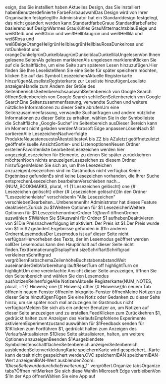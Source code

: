 esign, das Sie installiert haben.Aktuelles Design, das Sie installiert habenBenutzerdefinierte FarbeFarbauswahlDas Design wird von Ihrer Organisation festgelegtIhr Administrator hat ein Standarddesign festgelegt, das nicht geändert werden kann.StandardfarbeGraue StandardfarbeFarbe basierend auf DesignWarmes GrauKühles GrauMitternachtsblauBeige und weißGelb und weißGrün und weißHellblaugrün und weißHelllila und weißRosa und weißBeigeOrangeHellgrünHellblaugrünHellblauRosaDunkelrosa und rotDunkelrot und orangeDunkelgrünDunkelblaugrünDunkelblauDunkellilaUngelesenVon Ihnen gelesene SeitenAls gelesen markierenAls ungelesen markierenKlicken Sie auf die Schaltfläche, um eine Seite zum späteren Lesen hinzuzufügen.Hier finden Sie Ihre LeselisteWenn Sie eine Seite für später speichern möchten, klicken Sie auf das Symbol LesezeichenAktuelle Registerkarte hinzufügen&LeselisteRegisterkarte zur Leseliste hinzufügenLeseliste anzeigenHandle zum Ändern der Größe des SeitenbereichsSeitenbereichsauswahlSeitenbereich von Google Search öffnenSeitenbereich von Google Search schließenSeitenbereich von Google SearchEine Seitenzusammenfassung, verwandte Suchen und weitere nützliche Informationen zu dieser Seite abrufenUm eine Seitenzusammenfassung, verwandte Suchanfragen und andere nützliche Informationen zu dieser Seite zu erhalten, wählen Sie in der Symbolleiste die Schaltfläche „Google-Suche“ im Seitenbereich ausDieser Bereich kann im Moment nicht geladen werdenMicrosoft Edge anpassenLösenNach $1 sortierenAlle LesezeichenNachverfolgte ProdukteNeuesteneuesteÄltesteältesteA bis ZZ bis AZuletzt geöffnetzuletzt geöffnetVisuelle AnsichtSortier- und ListenoptionenNeuen Ordner erstellenFavoritenliste bearbeitenLesezeichen werden hier angezeigtLesezeichen für Elemente, zu denen Sie später zurückkehren möchtenNoch nichts anzuzeigenLesezeichen zu diesem Ordner hinzufügenMelden Sie sich an, um Ihre Lesezeichen anzuzeigenLesezeichen sind im Gastmodus nicht verfügbar.Keine Ergebnisse gefundenEs sind keine Lesezeichen vorhanden, die Ihrer Suche entsprechenLesezeichen bearbeitenVerschieben nach…{NUM_BOOKMARKS, plural, =1 {1 Lesezeichen gelöscht} one {# Lesezeichen gelöscht} other {# Lesezeichen gelöscht}}In den Ordner "Lesezeichenleiste" verschiebenIn "Alle Lesezeichen" verschiebenBearbeiten…UmbenennenIhr Administrator hat dieses Feature deaktiviert.Zurück zu $1Weitere Optionen für $1 LesezeichenWeitere Optionen für $1 LesezeichenordnerOrdner $1 öffnen$1 öffnenOrdner auswählen $1Wählen Sie $1Auswahl für Ordner $1 aufhebenDeaktivieren von $1Die Preisnachverfolgung ist aktiviert. Der Preis ist $1.Der Preis wurde von $1 in $2 geändert.Ergebnisse gefunden in $1In anderen OrdnernLesemodusDer Lesemodus ist auf dieser Seite nicht verfügbarHervorheben des Texts, der im Lesemodus geöffnet werden sollDer Lesemodus kann den Hauptinhalt auf dieser Seite nicht finden.TextformatierungDisplayFont sizeSchriftartSchriftgrad verkleinernSchriftgrad vergrößernFarbschemaZeilenhöheBuchstabenabstandWeit auseinanderGelbVorbereitung läuftResetTurn off highlightTurn on highlightUm eine vereinfachte Ansicht dieser Seite anzuzeigen, öffnen Sie den Seitenbereich und wählen Sie den Lesemodus ausNotizenReihenfolgeAlle NotizenAktuelle Registerkarte{NUM_NOTES, plural, =1 {1 Hinweis} one {# Hinweis} other {# Hinweise}}In neuem Tab öffnenIn neuem Fenster öffnenIm Inkognito-Fenster öffnenMeine Notizen zu dieser Seite hinzufügenFügen Sie eine Notiz oder Gedanken zu dieser Seite hinzu, um sie später noch mal anzuzeigen.Im Gastmodus nicht verfügbarMelden Sie sich als ein anderer Benutzer an, um Notizen auf dieser Seite anzuzeigen und zu erstellen.FeedKlicken zum Zurückkehren $1, gedrückt halten zum Anzeigen des VerlaufsEmpfohlene Experimente aktivierenExperimentzustand auswählen für $1Feedback senden für $1Klicken zum Fortführen $1, gedrückt halten zum Anzeigen des VerlaufsAktualisieren $1Diese Seite aktualisieren, halten, um weitere Optionen anzuzeigenBeenden $1Ausgeblendete SymbolleistenschaltflächenSeitenbereich anzeigenSeitenbereich ausblendenSeitenverkleidungKarte speichernKarte wird gespeichert…Karte kann derzeit nicht gespeichert werden.CVC speichernIBAN speichernIBAN-Wert anzeigenIBAN-Wert ausblendenZoom: $1Diese Seite wurde durch die Erweiterung „$1“ vergrößert.Organize tabsOrganize tabs?Öffnen mitMerken Sie sich diese WahlIn Microsoft Edge verbleibenVon $1In der App öffnenWählen Sie eine App auf 